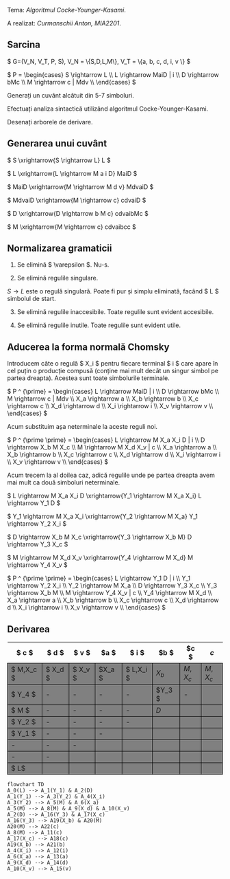 Tema: *Algoritmul Cocke-Younger-Kasami*.

A realizat: *Curmanschii Anton, MIA2201*.


## Sarcina

$ G=(V_N, V_T, P, S), V_N = \\{S,D,L,M\\}, V_T = \\{a, b, c, d, i, v \\} $

$ P = \begin{cases}
S \rightarrow L \\\\
L \rightarrow MaiD | i \\\\
D \rightarrow bMc \\\\
M \rightarrow c | Mdv \\\\
\end{cases} 
$

Generați un cuvânt alcătuit din 5-7 simboluri.

Efectuați analiza sintactică utilizând algoritmul Cocke-Younger-Kasami.

Desenați arborele de derivare.

## Generarea unui cuvânt

$ S \xrightarrow{S \rightarrow L} L $

$ L \xrightarrow{L \rightarrow M a i D} MaiD $

$ MaiD \xrightarrow{M \rightarrow M d v} MdvaiD $

$ MdvaiD \xrightarrow{M \rightarrow c} cdvaiD $

$ D \xrightarrow{D \rightarrow b M c} cdvaibMc $

$ M \xrightarrow{M \rightarrow c} cdvaibcc $


## Normalizarea gramaticii

1. Se elimină $ \varepsilon $. Nu-s.
   
2. Se elimină regulile singulare.

$S \rightarrow L$ este o regulă singulară.
Poate fi pur și simplu eliminată, facând $ L $ simbolul de start.  
   
3. Se elimină regulile inaccesibile. Toate regulile sunt evident accesibile.
   
4. Se elimină regulile inutile. Toate regulile sunt evident utile.


## Aducerea la forma normală Chomsky

Introducem câte o regulă $ X_i $ pentru fiecare terminal $ i $ care apare în cel puțin o producție compusă (conține mai mult decât un singur simbol pe partea dreapta). Acestea sunt toate simbolurile terminale.


$ P ^ {\prime} = \begin{cases}
L \rightarrow MaiD | i \\\\
D \rightarrow bMc \\\\
M \rightarrow c | Mdv \\\\
X_a \rightarrow a \\\\
X_b \rightarrow b \\\\
X_c \rightarrow c \\\\
X_d \rightarrow d \\\\
X_i \rightarrow i \\\\
X_v \rightarrow v \\\\
\end{cases} 
$


Acum substituim așa neterminale la aceste reguli noi.

$ P ^ {\prime \prime} = \begin{cases}
L \rightarrow M X_a X_i D | i \\\\
D \rightarrow  X_b M X_c \\\\
M \rightarrow M X_d X_v | c \\\\
X_a \rightarrow a \\\\
X_b \rightarrow b \\\\
X_c \rightarrow c \\\\
X_d \rightarrow d \\\\
X_i \rightarrow i \\\\
X_v \rightarrow v \\\\
\end{cases} 
$

Acum trecem la al doilea caz, adică regulile unde pe partea dreapta avem mai mult ca două simboluri neterminale.

$ L \rightarrow M X_a X_i D \xrightarrow{Y_1 \rightarrow M X_a X_i} L \rightarrow Y_1 D $

$ Y_1 \rightarrow M X_a X_i \xrightarrow{Y_2 \rightarrow M X_a} Y_1 \rightarrow Y_2 X_i $


$ D \rightarrow  X_b M X_c \xrightarrow{Y_3 \rightarrow X_b M} D \rightarrow Y_3 X_c $

$ M \rightarrow M X_d X_v \xrightarrow{Y_4 \rightarrow M X_d} M \rightarrow Y_4 X_v $


$ P ^ {\prime \prime} = \begin{cases}
L \rightarrow Y_1 D | i \\\\
Y_1 \rightarrow Y_2 X_i \\\\
Y_2 \rightarrow M X_a \\\\
D \rightarrow Y_3 X_c \\\\
Y_3 \rightarrow X_b M \\\\
M \rightarrow Y_4 X_v | c \\\\
Y_4 \rightarrow M X_d \\\\
X_a \rightarrow a \\\\
X_b \rightarrow b \\\\
X_c \rightarrow c \\\\
X_d \rightarrow d \\\\
X_i \rightarrow i \\\\
X_v \rightarrow v \\\\
\end{cases} 
$

<div style="page-break-after: always;"></div>

## Derivarea

<style>
    td
    {
        background-color: grey;
        border: solid black 1px;
    }
</style>
| $ c     $ | $ d   $ | $ v   $ | $a   $ | $ i     $ | $b  $  | $c    $ | $c$     |
|-----------|---------|---------|--------|-----------|--------|---------|---------|
| $ M,X_c $ | $ X_d $ | $ X_v $ | $X_a $ | $ L,X_i $ | $X_b$  | $M,X_c$ | $M,X_c$ |
| $ Y_4   $ | -       | -       | -      | -         | $Y_3 $ | -       |         |
| $ M     $ | -       | -       | -      | -         | $D$    |         |         |
| $ Y_2   $ | -       | -       | -      | -         |        |         |         |
| $ Y_1   $ | -       | -       | -      |           |        |         |         |
| -         | -       | -       |        |           |        |         |         |
| -         | -       |         |        |           |        |         |         |
| $ L$      |         |         |        |           |        |         |         |


```mermaid
flowchart TD
A_0(L) --> A_1(Y_1) & A_2(D)
A_1(Y_1) --> A_3(Y_2) & A_4(X_i)
A_3(Y_2) --> A_5(M) & A_6(X_a)
A_5(M) --> A_8(M) & A_9(X_d) & A_10(X_v)
A_2(D) --> A_16(Y_3) & A_17(X_c)
A_16(Y_3) --> A19(X_b) & A20(M)
A20(M) --> A22(c)
A_8(M) --> A_11(c)
A_17(X_c) --> A18(c)
A19(X_b) --> A21(b)
A_4(X_i) --> A_12(i)
A_6(X_a) --> A_13(a)
A_9(X_d) --> A_14(d)
A_10(X_v) --> A_15(v)
```